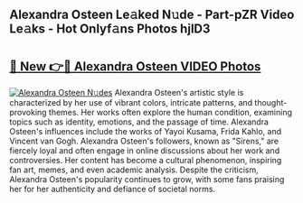 ## Alexandra Osteen Le𝚊ked N𝚞de - Part-pZR Video Le𝚊ks - Hot Onlyf𝚊ns Photos hjlD3

# <h2><a href="http://ab33695.deff.icu/?id=Alexandra+Osteen">🔗 New 👉🔴 Alexandra Osteen VIDEO Photos</a></h2>

[![Alexandra Osteen N𝚞des](https://i.imgur.com/rIISA9y.gif)](http://ab33695.deff.icu/?id=Alexandra+Osteen)
Alexandra Osteen's artistic style is characterized by her use of vibrant colors, intricate patterns, and thought-provoking themes. Her works often explore the human condition, examining topics such as identity, emotions, and the passage of time. Alexandra Osteen's influences include the works of Yayoi Kusama, Frida Kahlo, and Vincent van Gogh. Alexandra Osteen's followers, known as "Sirens," are fiercely loyal and often engage in online discussions about her work and controversies. Her content has become a cultural phenomenon, inspiring fan art, memes, and even academic analysis. Despite the criticism, Alexandra Osteen's popularity continues to grow, with some fans praising her for her authenticity and defiance of societal norms.
